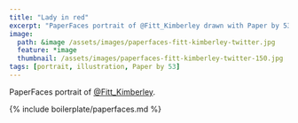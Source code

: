 ```yaml
---
title: "Lady in red"
excerpt: "PaperFaces portrait of @Fitt_Kimberley drawn with Paper by 53 on an iPad."
image: 
  path: &image /assets/images/paperfaces-fitt-kimberley-twitter.jpg 
  feature: *image
  thumbnail: /assets/images/paperfaces-fitt-kimberley-twitter-150.jpg
tags: [portrait, illustration, Paper by 53]
---
```


PaperFaces portrait of [@Fitt_Kimberley](http://twitter.com/Fitt_Kimberley).

{% include boilerplate/paperfaces.md %}
